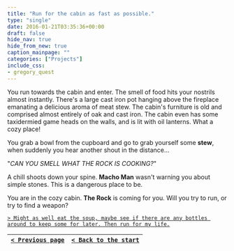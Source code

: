 ```yaml
---
title: "Run for the cabin as fast as possible."
type: "single"
date: 2016-01-21T03:35:36+00:00
draft: false
hide_nav: true
hide_from_new: true
caption_mainpage: ""
categories: ["Projects"]
include_css:
- gregory_quest
---
```


You run towards the cabin and enter. The smell of food hits your nostrils almost instantly. There's a large cast iron pot hanging above the fireplace emanating a delicious aroma of meat stew. The cabin's furniture is old and comprised almost entirely of oak and cast iron. The cabin even has some taxidermied game heads on the walls, and is lit with oil lanterns. What a cozy place!

You grab a bowl from the cupboard and go to grab yourself some **stew**, when suddenly you hear another shout in the distance…

"*CAN YOU SMELL WHAT THE ROCK IS COOKING?*"

A chill shoots down your spine. **Macho Man** wasn't warning you about simple stones. This is a dangerous place to be.

You are in the cozy cabin. **The Rock** is coming for you. Will you try to run, or try to find a weapon?

[``> Might as well eat the soup, maybe see if there are any bottles around to keep some for later. Then run for my life.``](../12)

|[``< Previous page``](../10)|[``< Back to the start``](../)|
|---|---|